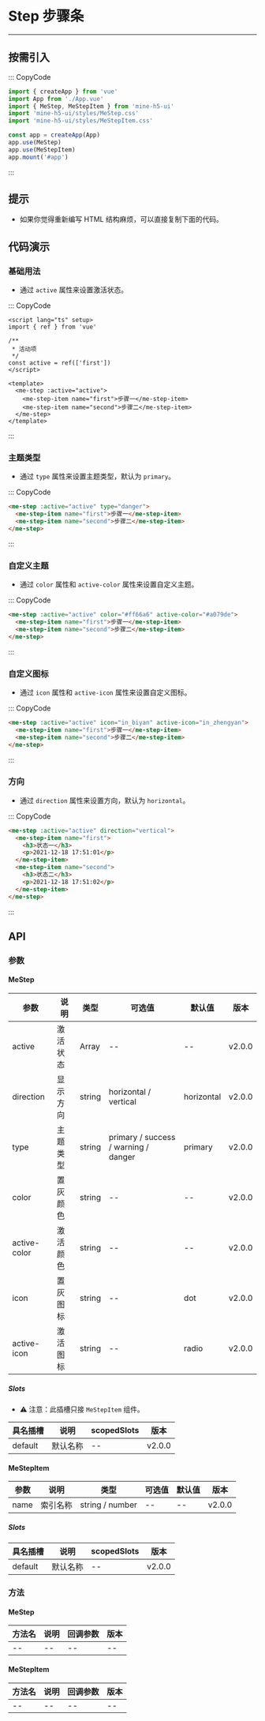 # Step 步骤条

---

## 按需引入

::: CopyCode

```js
import { createApp } from 'vue'
import App from './App.vue'
import { MeStep, MeStepItem } from 'mine-h5-ui'
import 'mine-h5-ui/styles/MeStep.css'
import 'mine-h5-ui/styles/MeStepItem.css'

const app = createApp(App)
app.use(MeStep)
app.use(MeStepItem)
app.mount('#app')
```

:::

## 提示

- 如果你觉得重新编写 HTML 结构麻烦，可以直接复制下面的代码。

## 代码演示

### 基础用法

- 通过 `active` 属性来设置激活状态。

::: CopyCode

```vue
<script lang="ts" setup>
import { ref } from 'vue'

/**
 * 活动项
 */
const active = ref(['first'])
</script>

<template>
  <me-step :active="active">
    <me-step-item name="first">步骤一</me-step-item>
    <me-step-item name="second">步骤二</me-step-item>
  </me-step>
</template>
```

:::

### 主题类型

- 通过 `type` 属性来设置主题类型，默认为 `primary`。

::: CopyCode

```html
<me-step :active="active" type="danger">
  <me-step-item name="first">步骤一</me-step-item>
  <me-step-item name="second">步骤二</me-step-item>
</me-step>
```

:::

### 自定义主题

- 通过 `color` 属性和 `active-color` 属性来设置自定义主题。

::: CopyCode

```html
<me-step :active="active" color="#ff66a6" active-color="#a079de">
  <me-step-item name="first">步骤一</me-step-item>
  <me-step-item name="second">步骤二</me-step-item>
</me-step>
```

:::

### 自定义图标

- 通过 `icon` 属性和 `active-icon` 属性来设置自定义图标。

::: CopyCode

```html
<me-step :active="active" icon="in_biyan" active-icon="in_zhengyan">
  <me-step-item name="first">步骤一</me-step-item>
  <me-step-item name="second">步骤二</me-step-item>
</me-step>
```

:::

### 方向

- 通过 `direction` 属性来设置方向，默认为 `horizontal`。

::: CopyCode

```html
<me-step :active="active" direction="vertical">
  <me-step-item name="first">
    <h3>状态一</h3>
    <p>2021-12-18 17:51:01</p>
  </me-step-item>
  <me-step-item name="second">
    <h3>状态二</h3>
    <p>2021-12-18 17:51:02</p>
  </me-step-item>
</me-step>
```

:::

## API

### 参数

#### MeStep

| 参数         | 说明     | 类型   | 可选值                               | 默认值     | 版本   |
| ------------ | -------- | ------ | ------------------------------------ | ---------- | ------ |
| active       | 激活状态 | Array  | --                                   | --         | v2.0.0 |
| direction    | 显示方向 | string | horizontal / vertical                | horizontal | v2.0.0 |
| type         | 主题类型 | string | primary / success / warning / danger | primary    | v2.0.0 |
| color        | 置灰颜色 | string | --                                   | --         | v2.0.0 |
| active-color | 激活颜色 | string | --                                   | --         | v2.0.0 |
| icon         | 置灰图标 | string | --                                   | dot        | v2.0.0 |
| active-icon  | 激活图标 | string | --                                   | radio      | v2.0.0 |

##### Slots

- ⚠ 注意：此插槽只接 `MeStepItem` 组件。

| 具名插槽 | 说明     | scopedSlots | 版本   |
| -------- | -------- | ----------- | ------ |
| default  | 默认名称 | --          | v2.0.0 |

#### MeStepItem

| 参数 | 说明     | 类型            | 可选值 | 默认值 | 版本   |
| ---- | -------- | --------------- | ------ | ------ | ------ |
| name | 索引名称 | string / number | --     | --     | v2.0.0 |

##### Slots

| 具名插槽 | 说明     | scopedSlots | 版本   |
| -------- | -------- | ----------- | ------ |
| default  | 默认名称 | --          | v2.0.0 |

### 方法

#### MeStep

| 方法名 | 说明 | 回调参数 | 版本 |
| ------ | ---- | -------- | ---- |
| --     | --   | --       | --   |

#### MeStepItem

| 方法名 | 说明 | 回调参数 | 版本 |
| ------ | ---- | -------- | ---- |
| --     | --   | --       | --   |
